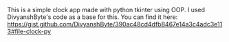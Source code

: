 This is a simple clock app made with python tkinter using OOP.
I used DivyanshByte's code as a base for this. 
You can find it here: https://gist.github.com/DivyanshByte/390ac48cd4dfb8467e14a3c4adc3e113#file-clock-py
